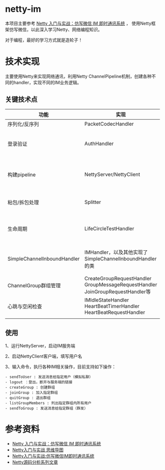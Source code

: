 # netty-im

本项目主要参考 [Netty 入门与实战：仿写微信 IM 即时通讯系统](https://juejin.im/book/6844733738119593991/section/6844733738270605326) ，
使用Netty框架仿写微信，以此深入学习Netty、网络编程知识。

对于编程，最好的学习方式就是造轮子！

# 技术实现
主要使用Netty来实现网络通讯，利用Netty ChannelPipeline机制，创建各种不同的handler，实现不同的IM业务逻辑。

## 关键技术点

| 功能                        | 实现                                                         | Netty技术                                                    | 备注                                                         |
| --------------------------- | ------------------------------------------------------------ | ------------------------------------------------------------ | ------------------------------------------------------------ |
| 序列化/反序列               | PacketCodecHandler                                           | MessageToMessageCodec                                        |                                                              |
| 登录验证                    | AuthHandler                                                  | ChannelInboundHandlerAdapter                                 | 需要理解：ChannelPipeline机制，<br/>ChannelInbound/ChannelOutBound的区别，<br/>添加到pipeline中的顺序与处理顺序 |
| 构建pipeline                | NettyServer/NettyClient                                      | Bootstrap， ServerBootstrap                                  | Bootstrap，<br/> ServerBootstrap的pipeline如何设置，<br/>各种常用参数的配置 |
| 粘包/拆包处理               | Splitter                                                     | LengthFieldBasedFrameDecoder                                 | Netty自带拆包器的使用，<br/>LengthFieldBasedFrameDecoder如何使用 |
| 生命周期                    | LifeCircleTestHandler                                        | ChannelInboundHandlerAdapter/<br/>ChannelOutboundHandlerAdapter | 一个demo，务必要理解<br/>ChannelInboundHandlerAdapter/<br/>ChannelOutboundHandlerAdapter<br/>生命周期 |
| SimpleChannelInboundHandler | IMHandler，以及其他实现了<br/>SimpleChannelInboundHandler的类 | SimpleChannelInboundHandler                                  | SimpleChannelInboundHandler使用，<br/>如何使用Netty自带handler来简化程序设计。 |
| ChannelGroup群组管理        | CreateGroupRequestHandler<br/>GroupMessageRequestHandler<br/>JoinGroupRequestHandler等 | ChannelGroup                                                 | 使用ChannelGroup管理群组，发送群组消息等                     |
| 心跳与空闲检查              | IMIdleStateHandler<br/>HeartBeatTimerHandler<br/>HeartBeatRequestHandler | IdleStateHandler                                             | Netty如何进行心跳与空闲检查                                  |
|                             |                                                              |                                                              |                                                              |



## 使用

1、运行NettyServer，启动IM服务端

2、启动NettyClient客户端，填写用户名

3、输入命令，执行各种IM相关操作，目前支持如下操作：

	- sendToUser : 发送消息给指定用户（模拟私聊）
	- logout ：登出，断开与服务端的链接
	- createGroup : 创建群组
	- joinGroup : 加入指定群组
	- quitGroup : 退出群组
	- listGroupMembers : 列出指定群组内所有用户
	- sendToGroup : 发送消息给指定群组（群发）

# 参考资料
- [Netty 入门与实战：仿写微信 IM 即时通讯系统](https://juejin.im/book/6844733738119593991/section/6844733738270605326)
- [Netty入门与实战 思维导图](https://www.processon.com/view/5bc2f3e2e4b0bd4db96210c7#map)
- [Netty入门与实战:仿写微信IM即时通讯系统](https://www.jianshu.com/p/7522bda72a25)
- [Netty源码分析系列文章](https://juejin.im/user/149189280938663/posts)